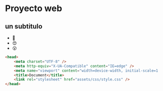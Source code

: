 # Proyecto web

## un subtitulo

-   🍎
-   😍
-   😲

```html
<head>
    <meta charset="UTF-8" />
    <meta http-equiv="X-UA-Compatible" content="IE=edge" />
    <meta name="viewport" content="width=device-width, initial-scale=1.0" />
    <title>Document</title>
    <link rel="stylesheet" href="assets/css/style.css" />
</head>
```
